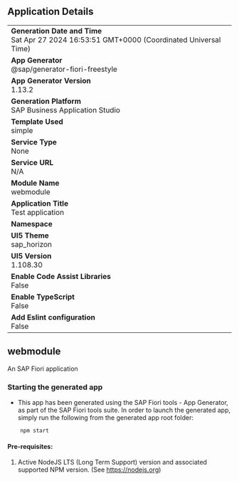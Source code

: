 ## Application Details
|               |
| ------------- |
|**Generation Date and Time**<br>Sat Apr 27 2024 16:53:51 GMT+0000 (Coordinated Universal Time)|
|**App Generator**<br>@sap/generator-fiori-freestyle|
|**App Generator Version**<br>1.13.2|
|**Generation Platform**<br>SAP Business Application Studio|
|**Template Used**<br>simple|
|**Service Type**<br>None|
|**Service URL**<br>N/A
|**Module Name**<br>webmodule|
|**Application Title**<br>Test application|
|**Namespace**<br>|
|**UI5 Theme**<br>sap_horizon|
|**UI5 Version**<br>1.108.30|
|**Enable Code Assist Libraries**<br>False|
|**Enable TypeScript**<br>False|
|**Add Eslint configuration**<br>False|

## webmodule

An SAP Fiori application

### Starting the generated app

-   This app has been generated using the SAP Fiori tools - App Generator, as part of the SAP Fiori tools suite.  In order to launch the generated app, simply run the following from the generated app root folder:

```
    npm start
```

#### Pre-requisites:

1. Active NodeJS LTS (Long Term Support) version and associated supported NPM version.  (See https://nodejs.org)


